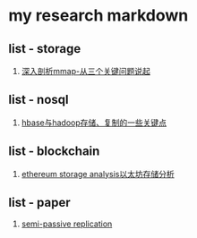 # my research markdown

## list - storage

1. [深入剖析mmap-从三个关键问题说起](https://github.com/dragon-distributed/book/blob/master/storage/1.深入剖析mmap-从三个关键问题说起.md)

## list - nosql

1. [hbase与hadoop存储、复制的一些关键点](https://github.com/dragon-distributed/book/blob/master/nosql/1.hbase%20and%20hadoop%20key%20information.md)

## list - blockchain
1. [ethereum storage analysis以太坊存储分析](https://github.com/dragon-distributed/book/blob/master/blockchain/1.ethereum%20storage%20analysis.md)  

## list - paper

1. [semi-passive replication](https://github.com/dragon-distributed/book/blob/master/paper/1.semi-passive%20replication.md)